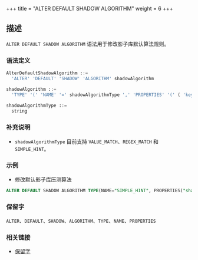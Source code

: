 +++
title = "ALTER DEFAULT SHADOW ALGORITHM"
weight = 6
+++

## 描述

`ALTER DEFAULT SHADOW ALGORITHM` 语法用于修改影子库默认算法规则。

### 语法定义

```sql
AlterDefaultShadowAlgorithm ::=
  'ALTER' 'DEFAULT' 'SHADOW' 'ALGORITHM' shadowAlgorithm 

shadowAlgorithm ::=
  'TYPE' '(' 'NAME' '=' shadowAlgorithmType ',' 'PROPERTIES' '(' ( 'key' '=' 'value' ( ',' 'key' '=' 'value' )* ) ')' ')'
    
shadowAlgorithmType ::=
  string
```

### 补充说明

- `shadowAlgorithmType` 目前支持 `VALUE_MATCH`、`REGEX_MATCH` 和 `SIMPLE_HINT`。

### 示例

- 修改默认影子库压测算法

```sql
ALTER DEFAULT SHADOW ALGORITHM TYPE(NAME="SIMPLE_HINT", PROPERTIES("shadow"="true", "foo"="bar");
```

### 保留字

`ALTER`、`DEFAULT`、`SHADOW`、`ALGORITHM`、`TYPE`、`NAME`、`PROPERTIES`

### 相关链接

- [保留字](/cn/reference/distsql/syntax/reserved-word/)
